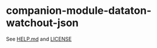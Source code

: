 # companion-module-dataton-watchout-json

See [HELP.md](./companion/HELP.md) and [LICENSE](./LICENSE)
